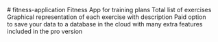 <ul># fitness-application
Fitness App for training plans
Total list of exercises
Graphical representation of each exercise with description
Paid option to save your data to a database in the cloud with many extra features included in the pro version
</ul>
